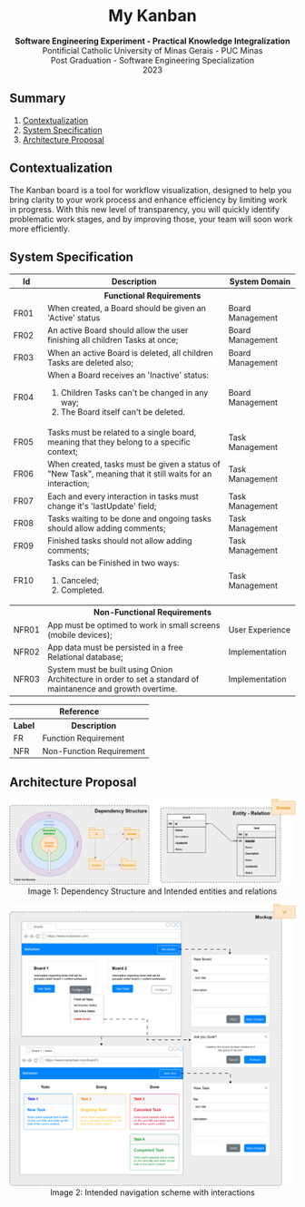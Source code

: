 <div align="center">
    <h1 align="center"> My Kanban</h1>
    <strong>Software Engineering Experiment - Practical Knowledge Integralization</strong><br/>
    Pontificial Catholic University of Minas Gerais - PUC Minas<br/>
    Post Graduation - Software Engineering Specialization<br/>
    2023
</div>

<h2>Summary</h2>
<ol>
    <li>
        <a href="#contextualization">Contextualization</a>
    </li>
    <li>
        <a href="#system-specification">System Specification</a>
    </li>
    <li>
        <a href="#architecture-proposal">Architecture Proposal</a>
    </li>
</ol>


<h2>Contextualization</h2>
<div id="contextualization">
    <p>
        The Kanban board is a tool for workflow visualization, designed to help you bring clarity to your work process and enhance efficiency by limiting work in progress. 
        With this new level of transparency, you will quickly identify problematic work stages, and by improving those, your team will soon work more efficiently. 
    </p>
</div>


<h2>System Specification</h2>
<div align="center" id="system-specification">
    <table>
        <tr>
            <th>Id</th>
            <th>Description</th>
            <th>System Domain</th>
        </tr>
        <tr>
            <th colspan=3>Functional Requirements</th>
        </tr>
        <tr>
            <td>FR01</td>
            <td>When created, a Board should be given an 'Active' status</td>
            <td>Board Management</td>
        </tr>
        <tr>
            <td>FR02</td>
            <td>An active Board should allow the user finishing all children Tasks at once;</td>
            <td>Board Management</td>
        </tr>
        <tr>
            <td>FR03</td>
            <td>When an active Board is deleted, all children Tasks are deleted also;</td>
            <td>Board Management</td>
        </tr>
        <tr>
            <td>FR04</td>
            <td>
                When a Board receives an 'Inactive' status:
                <ol>
                    <li>Children Tasks can't be changed in any way;</li>
                    <li>The Board itself can't be deleted.</li>
                </ol>
            </td>
            <td>Board Management</td>
        </tr>
        <tr>
            <td>FR05</td>
            <td>Tasks must be related to a single board, meaning that they belong to a specific context;</td>
            <td>Task Management</td>
        </tr>
        <tr>
            <td>FR06</td>
            <td>When created, tasks must be given a status of "New Task", meaning that it still waits for an interaction;</td>
            <td>Task Management</td>
        </tr>
        <tr>
            <td>FR07</td>
            <td>Each and every interaction in tasks must change it's 'lastUpdate' field;</td>
            <td>Task Management</td>
        </tr>
        <tr>
            <td>FR08</td>
            <td>Tasks waiting to be done and ongoing tasks should allow adding comments;</td>
            <td>Task Management</td>
        </tr>
        <tr>
            <td>FR09</td>
            <td>Finished tasks should not allow adding comments;</td>
            <td>Task Management</td>
        </tr>
        <tr>
            <td>FR10</td>
            <td>
                Tasks can be Finished in two ways:
                <ol>
                    <li>Canceled;</li>
                    <li>Completed.</li>
                </ol>
            </td>
            <td>Task Management</td>
        </tr>
        <tr>
            <th colspan=3>Non-Functional Requirements</th>
        </tr>
        <tr>
            <td>NFR01</td>
            <td>App must be optimed to work in small screens (mobile devices);</td>
            <td>User Experience</td>
        </tr>
        <tr>
            <td>NFR02</td>
            <td>App data must be persisted in a free Relational database;</td>
            <td>Implementation</td>
        </tr>
        <tr>
            <td>NFR03</td>
            <td>System must be built using Onion Architecture in order to set a standard of maintanence and growth overtime.</td>
            <td>Implementation</td>
        </tr>
    </table>
    <table>
        <tr>
            <th colspan=2>Reference</th>
        </tr>
        <tr>
            <th>Label</th>
            <th>Description</th>
        </tr>
        <tr>
            <td>FR</td>
            <td>Function Requirement</td>
        </tr>
        <tr>
            <td>NFR</td>
            <td>Non-Function Requirement</td>
        </tr>
    </table>
</div>

<h2>Architecture Proposal</h2>
<div id="architecture-proposal">
    <p align="center">
        <img id="ermodel" src="./docs/images/my-kanban-er-model.png" alt="Entity-Model Relations"/><br/>
        <label align="center" for="ermodel">Image 1: Dependency Structure and Intended entities and relations</label>
    </p>
    <p align="center">
        <img id="mockup" src="./docs/images/my-kanban-mockup.png" alt="Web Navigation Scheme"/><br/>
        <label align="center" for="mockup">Image 2: Intended navigation scheme with interactions</label>
    </p>
</div>